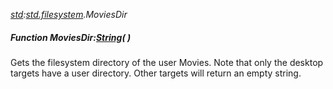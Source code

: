 _[std](../../modules/std/std-module.md):[std.filesystem](../../modules/std/std-filesystem.md).MoviesDir_
##### Function MoviesDir:[String](../../modules/wonkey/wonkey-types-string.md)(  )
Gets the filesystem directory of the user Movies.
Note that only the desktop targets have a user directory. Other targets will return an empty string.
